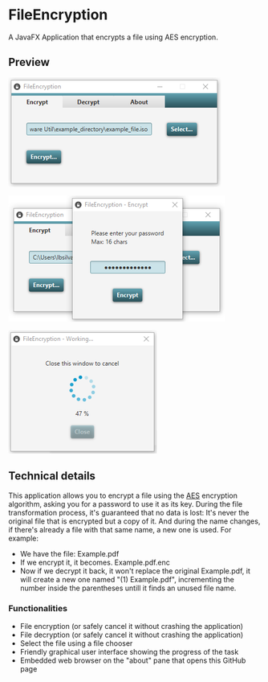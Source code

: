 # FileEncryption

A JavaFX Application that encrypts a file using AES encryption.

## Preview

![First screenshot of the application](https://raw.githubusercontent.com/luisbraganca/file-encryption/master/Screenshots/preview1.png)

![Second screenshot of the application](https://raw.githubusercontent.com/luisbraganca/file-encryption/master/Screenshots/preview2.png)

![Third screenshot of the application](https://raw.githubusercontent.com/luisbraganca/file-encryption/master/Screenshots/preview3.png)

## Technical details

This application allows you to encrypt a file using the [AES](https://en.wikipedia.org/wiki/Advanced_Encryption_Standard) encryption algorithm, asking you for a password to use it as its key. During the file transformation process, it's guaranteed that no data is lost: It's never the original file that is encrypted but a copy of it. And during the name changes, if there's already a file with that same name, a new one is used. For example:
* We have the file: Example.pdf
* If we encrypt it, it becomes. Example.pdf.enc
* Now if we decrypt it back, it won't replace the original Example.pdf, it will create a new one named "(1) Example.pdf", incrementing the number inside the parentheses untill it finds an unused file name.

### Functionalities

* File encryption (or safely cancel it without crashing the application)
* File decryption (or safely cancel it without crashing the application)
* Select the file using a file chooser
* Friendly graphical user interface showing the progress of the task
* Embedded web browser on the "about" pane that opens this GitHub page
